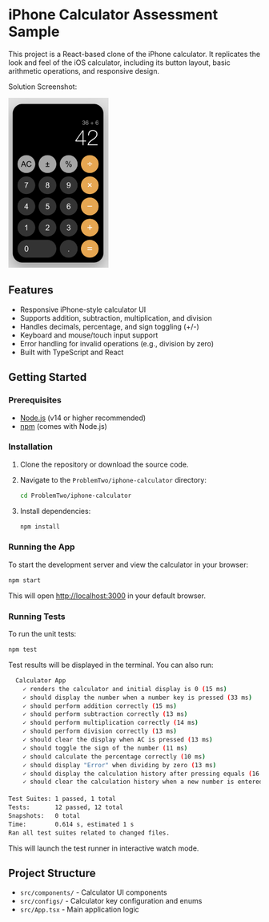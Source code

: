 # iPhone Calculator Assessment Sample

This project is a React-based clone of the iPhone calculator. 
It replicates the look and feel of the iOS calculator, including its button layout, basic arithmetic operations, and responsive design.

Solution Screenshot:

<img src="./public/solution.png" alt="iPhone Calculator" width="200"/>

## Features

- Responsive iPhone-style calculator UI
- Supports addition, subtraction, multiplication, and division
- Handles decimals, percentage, and sign toggling (+/-)
- Keyboard and mouse/touch input support
- Error handling for invalid operations (e.g., division by zero)
- Built with TypeScript and React

## Getting Started

### Prerequisites

- [Node.js](https://nodejs.org/) (v14 or higher recommended)
- [npm](https://www.npmjs.com/) (comes with Node.js)

### Installation

1. Clone the repository or download the source code.
2. Navigate to the `ProblemTwo/iphone-calculator` directory:

    ```sh
    cd ProblemTwo/iphone-calculator
    ```

3. Install dependencies:

    ```sh
    npm install
    ```

### Running the App

To start the development server and view the calculator in your browser:

```sh
npm start
```

This will open [http://localhost:3000](http://localhost:3000) in your default browser.

### Running Tests

To run the unit tests:

```sh
npm test
```

Test results will be displayed in the terminal. You can also run:

```sh
  Calculator App
    ✓ renders the calculator and initial display is 0 (15 ms)
    ✓ should display the number when a number key is pressed (33 ms)
    ✓ should perform addition correctly (15 ms)
    ✓ should perform subtraction correctly (13 ms)
    ✓ should perform multiplication correctly (14 ms)
    ✓ should perform division correctly (13 ms)
    ✓ should clear the display when AC is pressed (13 ms)
    ✓ should toggle the sign of the number (11 ms)
    ✓ should calculate the percentage correctly (10 ms)
    ✓ should display "Error" when dividing by zero (13 ms)
    ✓ should display the calculation history after pressing equals (16 ms)
    ✓ should clear the calculation history when a new number is entered after a calculation (17 ms)

Test Suites: 1 passed, 1 total
Tests:       12 passed, 12 total
Snapshots:   0 total
Time:        0.614 s, estimated 1 s
Ran all test suites related to changed files.
```

This will launch the test runner in interactive watch mode.

## Project Structure

- `src/components/` - Calculator UI components
- `src/configs/` - Calculator key configuration and enums
- `src/App.tsx` - Main application logic

